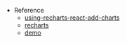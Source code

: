 - Reference
  - [using-recharts-react-add-charts](https://blog.logrocket.com/using-recharts-react-add-charts/)
  - [recharts](https://recharts.org/en-US/)
  - [demo](https://recharts.org/en-US/examples/TwoSimplePieChart)
